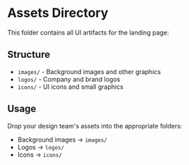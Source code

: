 # Assets Directory

This folder contains all UI artifacts for the landing page:

## Structure
- `images/` - Background images and other graphics
- `logos/` - Company and brand logos
- `icons/` - UI icons and small graphics

## Usage
Drop your design team's assets into the appropriate folders:
- Background images → `images/`
- Logos → `logos/` 
- Icons → `icons/`